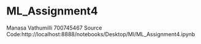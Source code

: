 # ML_Assignment4
Manasa Vathumilli
700745467
Source Code:http://localhost:8888/notebooks/Desktop/Ml/ML_Assignment4.ipynb
